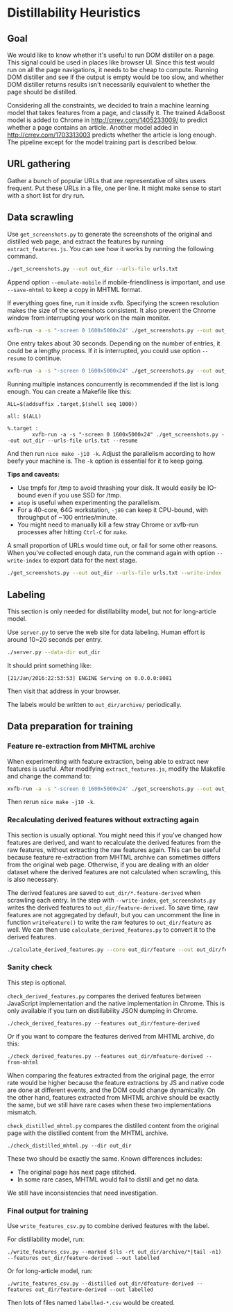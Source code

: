 # Distillability Heuristics

## Goal

We would like to know whether it's useful to run DOM distiller on a page. This
signal could be used in places like browser UI. Since this test would run on all
the page navigations, it needs to be cheap to compute. Running DOM distiller and
see if the output is empty would be too slow, and whether DOM distiller returns
results isn't necessarily equivalent to whether the page should be distilled.

Considering all the constraints, we decided to train a machine learning model
that takes features from a page, and classify it. The trained AdaBoost model is
added to Chrome in http://crrev.com/1405233009/ to predict whether a page
contains an article. Another model added in http://crrev.com/1703313003 predicts
whether the article is long enough. The pipeline except for the model training
part is described below.

## URL gathering

Gather a bunch of popular URLs that are representative of sites users frequent.
Put these URLs in a file, one per line. It might make sense to start with a
short list for dry run.

## Data scrawling

Use `get_screenshots.py` to generate the screenshots of the original and
distilled web page, and extract the features by running `extract_features.js`.
You can see how it works by running the following command.

```bash
./get_screenshots.py --out out_dir --urls-file urls.txt
```

Append option `--emulate-mobile` if mobile-friendliness is important, and use
`--save-mhtml` to keep a copy in MHTML format.

If everything goes fine, run it inside xvfb. Specifying the screen resolution
makes the size of the screenshots consistent. It also prevent the Chrome window
from interrupting your work on the main monitor.

```bash
xvfb-run -a -s "-screen 0 1600x5000x24" ./get_screenshots.py --out out_dir --urls-file urls.txt
```

One entry takes about 30 seconds. Depending on the number of entries, it could
be a lengthy process. If it is interrupted, you could use option `--resume` to
continue.

```bash
xvfb-run -a -s "-screen 0 1600x5000x24" ./get_screenshots.py --out out_dir --urls-file urls.txt --resume
```

Running multiple instances concurrently is recommended if the list is long
enough. You can create a Makefile like this:

```make
ALL=$(addsuffix .target,$(shell seq 1000))

all: $(ALL)

%.target :
        xvfb-run -a -s "-screen 0 1600x5000x24" ./get_screenshots.py --out out_dir --urls-file urls.txt --resume
```

And then run `nice make -j10 -k`. Adjust the parallelism according to how beefy
your machine is. The `-k` option is essential for it to keep going.

**Tips and caveats:**

-   Use tmpfs for /tmp to avoid thrashing your disk. It would easily be IO-bound
    even if you use SSD for /tmp.
-   `atop` is useful when experimenting the parallelism.
-   For a 40-core, 64G workstation, `-j80` can keep it CPU-bound, with
    throughput of ~100 entries/minute.
-   You might need to manually kill a few stray Chrome or xvfb-run processes
    after hitting `Ctrl-C` for `make`.

A small proportion of URLs would time out, or fail for some other reasons. When
you've collected enough data, run the command again with option `--write-index`
to export data for the next stage.

```bash
./get_screenshots.py --out out_dir --urls-file urls.txt --write-index
```

## Labeling

This section is only needed for distillability model, but not for long-article
model.

Use `server.py` to serve the web site for data labeling. Human effort is around
10~20 seconds per entry.

```bash
./server.py --data-dir out_dir
```

It should print something like:

```
[21/Jan/2016:22:53:53] ENGINE Serving on 0.0.0.0:8081
```

Then visit that address in your browser.

The labels would be written to `out_dir/archive/` periodically.

## Data preparation for training

### Feature re-extraction from MHTML archive

When experimenting with feature extraction, being able to extract new features
is useful. After modifying `extract_features.js`, modify the Makefile and change
the command to:

```bash
xvfb-run -a -s "-screen 0 1600x5000x24" ./get_screenshots.py --out out_dir --urls-file urls.txt --load-mhtml --skip-distillation
```

Then rerun `nice make -j10 -k`.

### Recalculating derived features without extracting again

This section is usually optional. You might need this if you've changed how
features are derived, and want to recalculate the derived features from the raw
features, without extracting the raw features again. This can be useful because
feature re-extraction from MHTML archive can sometimes differs from the original
web page. Otherwise, if you are dealing with an older dataset where the derived
features are not calculated when scrawling, this is also necessary.

The derived features are saved to `out_dir/*.feature-derived` when scrawling
each entry. In the step with `--write-index`, `get_screenshots.py` writes the
derived features to `out_dir/feature-derived`. To save time, raw features are
not aggregated by default, but you can uncomment the line in function
`writeFeature()` to write the raw features to `out_dir/feature` as well. We can
then use `calculate_derived_features.py` to convert it to the derived features.

```bash
./calculate_derived_features.py --core out_dir/feature --out out_dir/feature-derived
```

### Sanity check

This step is optional.

`check_derived_features.py` compares the derived features between JavaScript
implementation and the native implementation in Chrome. This is only available
if you turn on distillability JSON dumping in Chrome.

```
./check_derived_features.py --features out_dir/feature-derived
```

Or if you want to compare the features derived from MHTML archive, do this:

```
./check_derived_features.py --features out_dir/mfeature-derived --from-mhtml
```

When comparing the features extracted from the original page, the error rate
would be higher because the feature extractions by JS and native code are done
at different events, and the DOM could change dynamically. On the other hand,
features extracted from MHTML archive should be exactly the same, but we still
have rare cases when these two implementations mismatch.

`check_distilled_mhtml.py` compares the distilled content from the original page
with the distilled content from the MHTML archive.

```
./check_distilled_mhtml.py --dir out_dir
```

These two should be exactly the same. Known differences includes:

-   The original page has next page stitched.
-   In some rare cases, MHTML would fail to distill and get no data.

We still have inconsistencies that need investigation.

### Final output for training

Use `write_features_csv.py` to combine derived features with the label.

For distillability model, run:

```
./write_features_csv.py --marked $(ls -rt out_dir/archive/*|tail -n1) --features out_dir/feature-derived --out labelled
```

Or for long-article model, run:

```
./write_features_csv.py --distilled out_dir/dfeature-derived --features out_dir/feature-derived --out labelled
```

Then lots of files named `labelled-*.csv` would be created.
